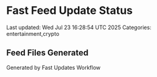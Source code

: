 # Fast Feed Update Status
Last updated: Wed Jul 23 16:28:54 UTC 2025
Categories: entertainment,crypto

## Feed Files Generated

Generated by Fast Updates Workflow
